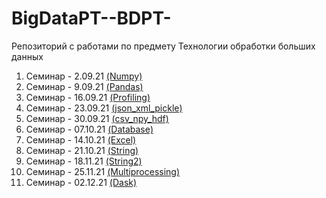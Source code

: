 # BigDataPT--BDPT-
Репозиторий с работами по предмету Технологии обработки больших данных
1) Семинар - 2.09.21 [(Numpy)](Lesson1-numpy)
2) Семинар - 9.09.21 [(Pandas)](Lesson2-pandas)
3) Семинар - 16.09.21 [(Profiling)](./Lesson3)
4) Семинар - 23.09.21 [(json_xml_pickle)](./Lesson4-json_xml_pickle)
5) Семинар - 30.09.21 [(csv_npy_hdf)](./Lesson5)
6) Семинар - 07.10.21 [(Database)](./Lesson6)
7) Семинар - 14.10.21 [(Excel)](./Lesson7)
8) Семинар - 21.10.21 [(String)](./Lesson8)
9) Семинар - 18.11.21 [(String2)](./Lesson9)
10) Семинар - 25.11.21 [(Multiprocessing)](./Lesson10)
11) Семинар - 02.12.21 [(Dask)](./Lesson11)
